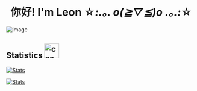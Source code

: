 # <div align="center">你好! I'm Leon ☆*:.｡. o(≧▽≦)o .｡.:*☆</div>

![image](https://user-images.githubusercontent.com/73002754/188301596-f0fc6288-64c5-45f3-90c6-9d98b00b43d5.png)

## Statistics <img width="39" alt="css pixel art" src="https://user-images.githubusercontent.com/73002754/188334368-e2a4cfe9-8979-4265-9e5b-0cc9e34b3f1e.png">

[![Stats](https://github-readme-stats.vercel.app/api?username=truongmleon&show_icons=true&locale=en&theme=buefy&hide_border=true&rank_icon=github&include_all_commits=true)](https://git.io/streak-stats)

[![Stats](https://github-readme-streak-stats.herokuapp.com?user=truongmleon&theme=buefy&hide_border=true)](https://git.io/streak-stats)

